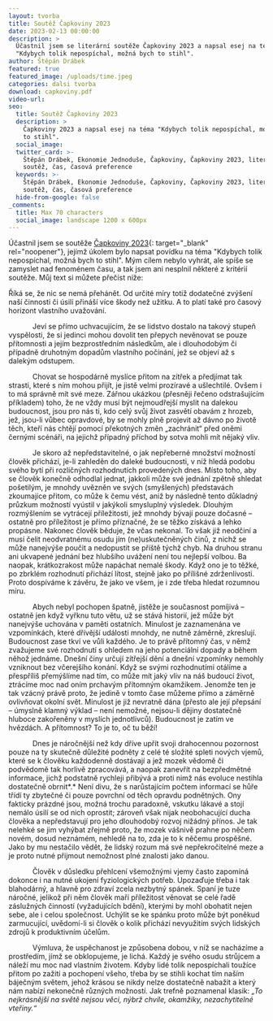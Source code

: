 ```yaml
---
layout: tvorba
title: Soutěž Čapkoviny 2023
date: 2023-02-13 00:00:00
description: >
  Účastnil jsem se literární soutěže Čapkoviny 2023 a napsal esej na téma
  "Kdybych tolik nepospíchal, možná bych to stihl".
author: Štěpán Drábek
featured: true
featured_image: /uploads/time.jpeg
categories: dalsi tvorba
download: capkoviny.pdf
video-url:
seo:
  title: Soutěž Čapkoviny 2023
  description: >
    Čapkoviny 2023 a napsal esej na téma "Kdybych tolik nepospíchal, možná bych
    to stihl".
  social_image:
  twitter_card: >-
    Štěpán Drábek, Ekonomie Jednoduše, Čapkoviny, Čapkoviny 2023, literární
    soutěž, čas, časová preference
  keywords: >-
    Štěpán Drábek, Ekonomie Jednoduše, Čapkoviny, Čapkoviny 2023, literární
    soutěž, čas, časová preference
  hide-from-google: false
_comments:
  title: Max 70 characters
  social_image: landscape 1200 x 600px
---
```

Účastnil jsem se soutěže [Čapkoviny 2023](https://www.ssnahorni.cz/literarni-soutez-capkoviny-2023/){: target="_blank" rel="noopener"}, jejímž úkolem bylo napsat povídku na téma "Kdybych tolik nepospíchal, možná bych to stihl". Mým cílem nebylo vyhrát, ale spíše se zamyslet nad fenoménem času, a tak jsem ani nesplnil některé z kritérií soutěže. Můj text si můžete přečíst níže:

Říká se, že nic se nemá přehánět. Od určité míry totiž dodatečné zvýšení naší činnosti či úsilí přináší více škody než užitku. A to platí také pro časový horizont vlastního uvažování.

&nbsp; &nbsp; &nbsp; &nbsp; &nbsp; &nbsp; Jeví se přímo uchvacujícím, že se lidstvo dostalo na takový stupeň vyspělosti, že si jedinci mohou dovolit ten přepych nevěnovat se pouze přítomnosti a jejím bezprostředním následkům, ale i dlouhodobým či případně druhotným dopadům vlastního počínání, jež se objeví až s dalekým odstupem.

&nbsp; &nbsp; &nbsp; &nbsp; &nbsp; &nbsp; Chovat se hospodárně myslíce přitom na zítřek a předjímat tak strasti, které s ním mohou přijít, je jistě velmi prozíravé a ušlechtilé. Ovšem i to má správně mít své meze. Zářnou ukázkou (přesněji řečeno odstrašujícím příkladem) toho, že ne vždy musí být nejmoudřejší myslit na dalekou budoucnost, jsou pro nás ti, kdo celý svůj život zasvětí obavám z hrozeb, jež, jsou-li vůbec opravdové, by se mohly plně projevit až dávno po životě těch, kteří nás chtějí pomocí překotných změn „zachránit“ před oněmi černými scénáři, na jejichž případný příchod by sotva mohli mít nějaký vliv.

&nbsp; &nbsp; &nbsp; &nbsp; &nbsp; &nbsp; Je skoro až nepředstavitelné, o jak nepřeberné množství možností člověk přichází, je-li zahleděn do daleké budoucnosti, v níž hledá podobu svého bytí při rozličných rozhodnutích provedených dnes. Místo toho, aby se člověk konečně odhodlal jednat, jakkoli může své jednání zpětně shledat pošetilým, je mnohdy uvězněn ve svých (smyšlených) představách zkoumajíce přitom, co může k čemu vést, aniž by následně tento důkladný průzkum možností vyústil v jakýkoli smysluplný výsledek. Dlouhým rozmýšlením se vytrácejí příležitosti, jež mnohdy bývají pouze dočasné – ostatně pro příležitost je přímo příznačné, že se těžko získává a lehko propásne. Nakonec člověk běduje, že včas nekonal. To však již neodčiní a musí čelit neodvratnému osudu jím (ne)uskutečněných činů, z nichž se může nanejvýše poučit a nedopustit se příště týchž chyb. Na druhou stranu ani ukvapené jednání bez hlubšího uvážení není tou nejlepší volbou. Ba naopak, krátkozrakost může napáchat nemalé škody. Když ono je to těžké, po zbrklém rozhodnutí přichází lítost, stejně jako po přílišné zdrženlivosti. Proto dospíváme k závěru, že jako ve všem, je i zde třeba hledat rozumnou míru.

&nbsp; &nbsp; &nbsp; &nbsp; &nbsp; &nbsp; Abych nebyl pochopen špatně, jistěže je současnost pomíjivá – ostatně jen když vyřknu tuto větu, už se stává historií, jež může být nanejvýše uchována v paměti ostatních. Minulost je zaznamenána ve vzpomínkách, které dřívější události mnohdy, ne nutně záměrně, zkreslují. Budoucnost zase tkví ve vůli každého. Je to právě přítomný čas, v němž zvažujeme své rozhodnutí s ohledem na jeho potenciální dopady a během něhož jednáme. Dnešní činy určují zítřejší dění a dnešní vzpomínky nemohly vzniknout bez včerejšího konání. Když se svými rozhodnutími otálíme a přespříliš přemýšlíme nad tím, co může mít jaký vliv na náš budoucí život, ztrácíme moc nad oním prchavým přítomným okamžikem. Jenomže ten je tak vzácný právě proto, že jedině v tomto čase můžeme přímo a záměrně ovlivňovat okolní svět. Minulost je již nevratně dána (přesto ale její přepsání – úmyslně klamný výklad – není nemožné, nejsou-li dějiny dostatečně hluboce zakořeněny v myslích jednotlivců). Budoucnost je zatím ve hvězdách. A přítomnost? To je to, oč tu běží!

&nbsp; &nbsp; &nbsp; &nbsp; &nbsp; &nbsp; Dnes je náročnější než kdy dříve upřít svoji drahocennou pozornost pouze na ty skutečně důležité podněty z celé té složité spleti nových vjemů, které se k člověku každodenně dostávají a jež mozek vědomě či podvědomě tak horlivě zpracovává, a naopak zanevřít na bezpředmětné informace, jichž podstatně rychleji přibývá a proti nimž nás evoluce nestihla dostatečně obrnit*.* Není divu, že s narůstajícím počtem informací se hůře třídí ty zbytečné či pouze povrchní od těch opravdu podnětných. Ony fakticky prázdné jsou, možná trochu paradoxně, vskutku lákavé a stojí nemálo úsilí se od nich oprostit; zároveň však nijak neobohacující ducha člověka a nepředstavují pro jeho dlouhodobý rozvoj nižádný přínos. Je tak nelehké se jim vyhýbat zřejmě proto, že mozek vášnivě prahne po něčem novém, dosud neznámém, nehledě na to, zda je to k něčemu prospěšné. Jako by mu nestačilo vědět, že lidský rozum má své nepřekročitelné meze a je proto nutné přijmout nemožnost plné znalosti jako danou.

&nbsp; &nbsp; &nbsp; &nbsp; &nbsp; &nbsp; Člověk v důsledku přehlcení všemožnými vjemy často zapomíná dokonce i na nutné ukojení fyziologických potřeb. Upozaďuje třeba i tak blahodárný, a hlavně pro zdraví zcela nezbytný spánek. Spaní je tuze náročné, jelikož při něm člověk maří příležitost věnovat se celé řadě záslužných činností (vyžadujících bdění), kterými by mohl obohatit nejen sebe, ale i celou společnost. Uchýlit se ke spánku proto může být poněkud zarmucující, uvědomí-li si člověk o kolik přichází nevyužitím svých lidských zdrojů k produktivním účelům.

&nbsp; &nbsp; &nbsp; &nbsp; &nbsp; &nbsp; Výmluva, že uspěchanost je způsobena dobou, v níž se nacházíme a prostředím, jímž se obklopujeme, je lichá. Každý je svého osudu strůjcem a náleží mu moc nad vlastním životem. Kdyby lidé tolik nepospíchali toužíce přitom po zažití a pochopení všeho, třeba by se stihli kochat tím naším báječným světem, jehož krásou se nikdy nelze dostatečně nabažit a který nám nabízí nekonečně různých možností. Jak trefně poznamenal klasik: *„To nejkrásnější na světě nejsou věci, nýbrž chvíle, okamžiky, nezachytitelné vteřiny.“*
